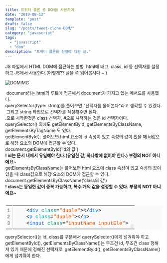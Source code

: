 ```yaml
---
title: 트위터 클론 중 DOM을 사용하며
date: "2019-08-12"
template: "post"
draft: false
slug: "/posts/tweet-clone-DOM/"
category: "javascript"
tags:
  - "javascript"
  - "dom"
description: "트위터 클론을 진행에 대한 글."
---
```


JS 파일에서 HTML DOM에 접근하는 방법
​
html에 태그, class, id 등 선택자를 설정하고 JS에서 사용한다.(어떻게?? 글을 쭉 읽어봅시다 ~ )

![DOMIMG](/media/dom.png)

​
document라는 html의 루트에 접근해서 document가 가지고 있는 메서드를 사용했다.  
​
querySelector(type: string)를 풀어보면 "선택자를 물어본다"라고 생각할 수 있겠다.
​
그리고 string 타입으로 선택자를 작성해주면 된다.  
.으로 시작한것은 class 선택자, #으로 시작하는 것은 id 선택자이다.  
​
querySelector() 외에도 getElementById, getElementsByClassName, getElementsByTagName 도 있다.  
​
getElementById는 풀어보면 html 요소에 id 속성이 있고 속성의 값이 있을 때 id값으로 해당 요소의 DOM에 접근할 수 있다.  
​
document.getElementById('id의 값')  
​
**! id는 문서 내에서 유일해야 한다.(유일한 값, 하나밖에 없어야 한다.) 부정의 NOT 아니에요~**  
​
getElementsByClassName는 풀어보면 html 요소에 class 속성이 있고 속성의 값이 있을 때 class값으로 해당 요소의 DOM에 접근할 수 있다.  
​
document.getElementsByClassName('class의 값')  
​
**! class는 동일한 값이 중복 가능하고, 복수 개의 값을 설정할 수 있다. 부정의 NOT 아니에요~**  
​

<body>
    <div class="colorscripter-code" style="color:#010101;font-family:Consolas, 'Liberation Mono', Menlo, Courier, monospace !important; position:relative !important;overflow:auto"><table class="colorscripter-code-table" style="margin:0;padding:0;border:none;background-color:#fafafa;border-radius:4px;" cellspacing="0" cellpadding="0"><tr><td style="padding:6px;border-right:2px solid #e5e5e5"><div style="margin:0;padding:0;word-break:normal;text-align:right;color:#666;font-family:Consolas, 'Liberation Mono', Menlo, Courier, monospace !important;line-height:130%"><div style="line-height:130%">1</div><div style="line-height:130%">2</div><div style="line-height:130%">3</div></div></td><td style="padding:6px 0;text-align:left"><div style="margin:0;padding:0;color:#010101;font-family:Consolas, 'Liberation Mono', Menlo, Courier, monospace !important;line-height:130%"><div style="padding:0 6px; white-space:pre; line-height:130%">&nbsp;&nbsp;&nbsp;&nbsp;<span style="color:#010101">&lt;</span><span style="color:#066de2">div</span>&nbsp;<span style="color:#0a9989">class</span>=<span style="color:#df5000">"duple"</span><span style="color:#0a9989"></span><span style="color:#010101">&gt;</span><span style="color:#010101">&lt;</span><span style="color:#010101">/</span><span style="color:#066de2">div</span><span style="color:#010101">&gt;</span></div><div style="padding:0 6px; white-space:pre; line-height:130%">&nbsp;&nbsp;&nbsp;&nbsp;<span style="color:#010101">&lt;</span><span style="color:#066de2">p</span>&nbsp;<span style="color:#0a9989">class</span>=<span style="color:#df5000">"duple"</span><span style="color:#0a9989"></span><span style="color:#010101">&gt;</span><span style="color:#010101">&lt;</span><span style="color:#010101">/</span><span style="color:#066de2">p</span><span style="color:#010101">&gt;</span></div><div style="padding:0 6px; white-space:pre; line-height:130%">&nbsp;&nbsp;&nbsp;&nbsp;<span style="color:#010101">&lt;</span><span style="color:#066de2">input</span>&nbsp;<span style="color:#0a9989">class</span>=<span style="color:#df5000">"inputName&nbsp;inputEle"</span><span style="color:#0a9989"></span><span style="color:#010101">&gt;</span></div></div></td><td style="vertical-align:bottom;padding:0 2px 4px 0"><a href="http://colorscripter.com/info#e" target="_blank" style="text-decoration:none;color:white"><span style="font-size:9px;word-break:normal;background-color:#e5e5e5;color:white;border-radius:10px;padding:1px">cs</span></a></td></tr></table></div>
</body>

querySelector()는 id, class를 구분해서 querySelector()에게 넘겨줘야 하고
​
getElementById(), getElementsByClassName()는 무조건 id, 무조건 class 정해져 있기 때문에 정해진 선택자로
​
getElementById(), getElementsByClassName()에게 넘겨줘야 한다.
